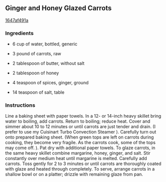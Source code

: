 ## Ginger and Honey Glazed Carrots

[1647af491a](http://www.food.com/recipe/ginger-and-honey-glazed-carrots-458598)

### Ingredients

 - 6 cup of water, bottled, generic

 - 3 pound of carrots, raw

 - 2 tablespoon of butter, without salt

 - 2 tablespoon of honey

 - 4 teaspoon of spices, ginger, ground

 - 14 teaspoon of salt, table

### Instructions

Line a baking sheet with paper towels. In a 12- or 14-inch heavy skillet bring water to boiling, add carrots. Return to boiling; reduce heat. Cover and simmer about 10 to 12 minutes or until carrots are just tender and drain. (I prefer to use my Cuisinart Turbo Convection Steamer ). Carefully turn out onto prepared baking sheet. (When green tops are left on carrots during cooking, they become very fragile. As the carrots cook, some of the tops may come off. ). Pat dry with additional paper towels. To glaze carrots, in the same heavy skillet combine margarine, honey, ginger, and salt. Stir constantly over medium heat until margarine is melted. Carefully add carrots. Toss gently for 2 to 3 minutes or until carrots are thoroughly coated with glaze and heated through completely. To serve, arrange carrots in a shallow bowl or on a platter; drizzle with remaining glaze from pan.